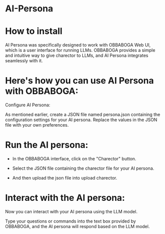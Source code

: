 # AI-Persona

# How to install

AI Persona was specifically designed to work with OBBABOGA Web UI, which is a user interface for running LLMs. 
OBBABOGA provides a simple and intuitive way to give charector to LLMs, and AI Persona integrates seamlessly with it.

# Here's how you can use AI Persona with OBBABOGA:

Configure AI Persona: 

As mentioned earlier, create a JSON file named persona.json containing the configuration settings for your AI persona. Replace the values in the JSON file with your own preferences.

# Run the AI persona: 

* In the OBBABOGA interface, click on the "Charector" button.

* Select the JSON file containing the charector file for your AI persona.

* And then upload the json file into upload charector.

# Interact with the AI persona: 

Now you can interact with your AI persona using the LLM model. 

Type your questions or commands into the text box provided by OBBABOGA, and the AI persona will respond based on the LLM model.
